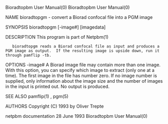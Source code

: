 Bioradtopbm User Manual(0)                                                                                                                                                         Bioradtopbm User Manual(0)



NAME
       bioradtopgm - convert a Biorad confocal file into a PGM image


SYNOPSIS
       bioradtopgm [-image#] [imagedata]


DESCRIPTION
       This program is part of Netpbm(1)

       bioradtopgm reads a Biorad confocal file as input and produces a PGM image as output.  If the resulting image is upside down, run it through pamflip -tb.


OPTIONS
       -image#
              A  Biorad  image  file may contain more than one image. With this option, you can specify which image to extract (only one at a time). The first image in the file has number zero. If no image
              number is supplied, only information about the image size and the number of images in the input is printed out. No output is produced.



SEE ALSO
       pamflip(1) , pgm(5)



AUTHORS
       Copyright (C) 1993 by Oliver Trepte



netpbm documentation                                                                             28 June 1993                                                                      Bioradtopbm User Manual(0)
